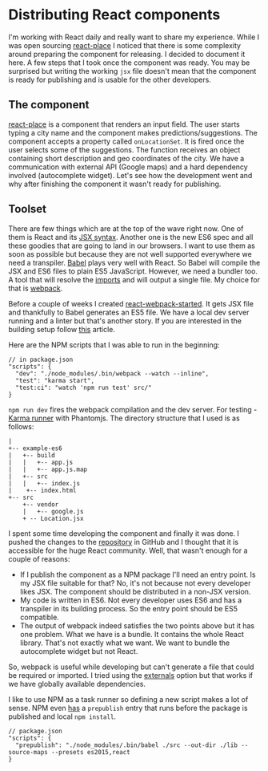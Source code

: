 # Distributing React components

I'm working with React daily and really want to share my experience. While I was open sourcing [react-place](https://github.com/krasimir/react-place) I noticed that there is some complexity around preparing the component for releasing. I decided to document it here. A few steps that I took once the component was ready. You may be surprised but writing the working `jsx` file doesn't mean that the component is ready for publishing and is usable for the other developers.

## The component

[react-place](https://github.com/krasimir/react-place) is a component that renders an input field. The user starts typing a city name and the component makes predictions/suggestions. The component accepts a property called `onLocationSet`. It is fired once the user selects some of the suggestions. The function receives an object containing short description and geo coordinates of the city. We have a communication with external API (Google maps) and a hard dependency involved (autocomplete widget). Let's see how the development went and why after finishing the component it wasn't ready for publishing.

## Toolset

There are few things which are at the top of the wave right now. One of them is React and its [JSX syntax](https://facebook.github.io/react/docs/jsx-in-depth.html). Another one is the new ES6 spec and all these goodies that are going to land in our browsers. I want to use them as soon as possible but because they are not well supported everywhere we need a transpiler. [Babel](http://babeljs.io/) plays very well with React. So Babel will compile the JSX and ES6 files to plain ES5 JavaScript. However, we need a bundler too. A tool that will resolve the [imports](https://developer.mozilla.org/en-US/docs/Web/JavaScript/Reference/Statements/import) and will output a single file. My choice for that is [webpack](https://webpack.github.io/). 

Before a couple of weeks I created [react-webpack-started](https://github.com/krasimir/react-webpack-starter). It gets JSX file and thankfully to Babel generates an ES5 file. We have a local dev server running and a linter but that's another story. If you are interested in the building setup follow [this](http://krasimirtsonev.com/blog/article/a-modern-react-starter-pack-based-on-webpack) article.

Here are the NPM scripts that I was able to run in the beginning:

```
// in package.json
"scripts": {
  "dev": "./node_modules/.bin/webpack --watch --inline",
  "test": "karma start",
  "test:ci": "watch 'npm run test' src/"
}
```
`npm run dev` fires the webpack compilation and the dev server. For testing - [Karma runner](http://karma-runner.github.io/) with Phantomjs. The directory structure that I used is as follows:

```
|
+-- example-es6
|   +-- build
|   |   +-- app.js
|   |   +-- app.js.map
|   +-- src
|   |   +-- index.js
|    +-- index.html
+-- src
    +-- vendor
    |   +-- google.js
    + -- Location.jsx
```

I spent some time developing the component and finally it was done. I pushed the changes to the [repository](https://github.com/krasimir/react-place) in GitHub and I thought that it is accessible for the huge React community. Well, that wasn't enough for a couple of reasons:

* If I publish the component as a NPM package I'll need an entry point. Is my JSX file suitable for that? No, it's not because not every developer likes JSX. The component should be distributed in a non-JSX version.
* My code is written in ES6. Not every developer uses ES6 and has a transpiler in its building process. So the entry point should be ES5 compatible.
* The output of webpack indeed satisfies the two points above but it has one problem. What we have is a bundle. It contains the whole React library. That's not exactly what we want. We want to bundle the autocomplete widget but not React.

So, webpack is useful while developing but can't generate a file that could be required or imported. I tried using the [externals](https://webpack.github.io/docs/library-and-externals.html) option but that works if we have globally available dependencies. 

I like to use NPM as a task runner so defining a new script makes a lot of sense. NPM even [has](https://docs.npmjs.com/misc/scripts) a `prepublish` entry that runs before the package is published and local `npm install`.

```
// package.json
"scripts": {
  "prepublish": "./node_modules/.bin/babel ./src --out-dir ./lib --source-maps --presets es2015,react
}
```







